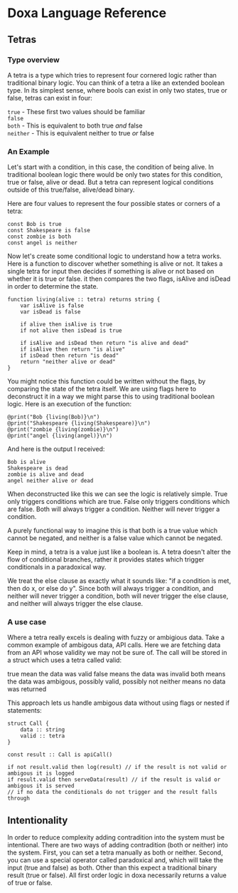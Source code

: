 # Doxa Language Reference

## Tetras

### Type overview

A tetra is a type which tries to represent four cornered logic rather than traditional binary logic. You can think of a tetra a like an extended boolean type. In its simplest sense, where bools can exist in only two states, true or false, tetras can exist in four:

`true` - These first two values should be familiar  
`false`  
`both` - This is equivalent to both true _and_ false  
`neither` - This is equivalent neither to true _or_ false

### An Example

Let's start with a condition, in this case, the condition of being alive. In traditional boolean logic there would be only two states for this condition, true or false, alive or dead. But a tetra can represent logical conditions outside of this true/false, alive/dead binary.

Here are four values to represent the four possible states or corners of a tetra:

```
const Bob is true
const Shakespeare is false
const zombie is both
const angel is neither
```

Now let's create some conditional logic to understand how a tetra works. Here is a function to discover whether something is alive or not. It takes a single tetra for input then decides if something is alive or not based on whether it is true or false. it then compares the two flags, isAlive and isDead  in order to determine the state.

```
function living(alive :: tetra) returns string {
    var isAlive is false
    var isDead is false

    if alive then isAlive is true
    if not alive then isDead is true

    if isAlive and isDead then return "is alive and dead"
    if isAlive then return "is alive"
    if isDead then return "is dead"
    return "neither alive or dead"
}
```

You might notice this function could be written without the flags, by comparing the state of the tetra itself. We are using flags here to deconstruct it in a way we might parse this to using traditional boolean logic. Here is an execution of the function:

```
@print("Bob {living(Bob)}\n")
@print("Shakespeare {living(Shakespeare)}\n")
@print("zombie {living(zombie)}\n")
@print("angel {living(angel)}\n")
```

And here is the output I received:

```
Bob is alive
Shakespeare is dead
zombie is alive and dead
angel neither alive or dead
```

When deconstructed like this we can see the logic is relatively simple. True only triggers conditions which are true. False only triggers conditions which are false. Both will always trigger a condition. Neither will never trigger a condition. 

A purely functional way to imagine this is that both is a true value which cannot be negated, and neither is a false value which cannot be negated.

Keep in mind, a tetra is a value just like a boolean is. A tetra doesn't alter the flow of conditional branches, rather it provides states which trigger conditionals in a paradoxical way.

We treat the else clause as exactly what it sounds like: "if a condition is met, then do x, or else do y". Since both will always trigger a condition, and neither will never trigger a condition, both will never trigger the else clause, and neither will always trigger the else clause.

### A use case

Where a tetra really excels is dealing with fuzzy or ambigious data. Take a common example of ambigous data, API calls. Here we are fetching data from an API whose validity we may not be sure of. The call will be stored in a struct which uses a tetra called valid: 

true mean the data was valid
false means the data was invalid
both means the data was ambigous, possibly valid, possibly not
neither means no data was returned

This approach lets us handle ambigous data without using flags or nested if statements:

```
struct Call {
    data :: string
    valid :: tetra
}

const result :: Call is apiCall()

if not result.valid then log(result) // if the result is not valid or ambigous it is logged 
if result.valid then serveData(result) // if the result is valid or ambigous it is served
// if no data the conditionals do not trigger and the result falls through
```

## Intentionality

In order to reduce complexity adding contradition into the system must be intentional. There are two ways of adding contradition (both or neither) into the system. First, you can set a tetra manually as both or neither. Second, you can use a special operator called paradoxical and, which will take the input (true and false) as both. Other than this expect a traditional binary result (true or false). All first order logic in doxa necessarily returns a value of true or false.